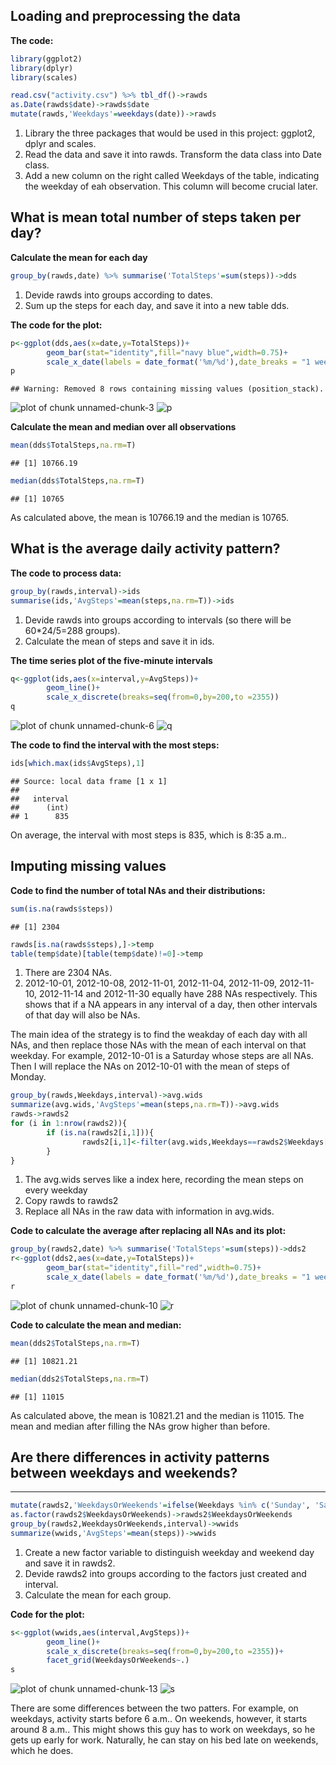 ## Loading and preprocessing the data

**The code:**

```r
library(ggplot2)
library(dplyr)
library(scales)

read.csv("activity.csv") %>% tbl_df()->rawds
as.Date(rawds$date)->rawds$date
mutate(rawds,'Weekdays'=weekdays(date))->rawds
```
1. Library the three packages that would be used in this project: ggplot2, dplyr and scales. 
2. Read the data and save it into rawds. Transform the data class into Date class. 
3. Add a new column on the right called Weekdays of the table, indicating the weekday of eah observation. This column will become crucial later.

## What is mean total number of steps taken per day?

**Calculate the mean for each day**

```r
group_by(rawds,date) %>% summarise('TotalSteps'=sum(steps))->dds
```
1. Devide rawds into groups according to dates.
2. Sum up the steps for each day, and save it into a new table dds.

**The code for the plot:**

```r
p<-ggplot(dds,aes(x=date,y=TotalSteps))+
        geom_bar(stat="identity",fill="navy blue",width=0.75)+
        scale_x_date(labels = date_format('%m/%d'),date_breaks = "1 week")
p
```

```
## Warning: Removed 8 rows containing missing values (position_stack).
```

![plot of chunk unnamed-chunk-3](figure/unnamed-chunk-3-1.png)
![p](figure/p.png)

**Calculate the mean and median over all observations**

```r
mean(dds$TotalSteps,na.rm=T)
```

```
## [1] 10766.19
```

```r
median(dds$TotalSteps,na.rm=T)
```

```
## [1] 10765
```
As calculated above, the mean is 10766.19 and the median is 10765.

## What is the average daily activity pattern?

**The code to process data:**

```r
group_by(rawds,interval)->ids
summarise(ids,'AvgSteps'=mean(steps,na.rm=T))->ids
```
1. Devide rawds into groups according to intervals (so there will be 60*24/5=288 groups).
2. Calculate the mean of steps and save it in ids.

**The time series plot of the five-minute intervals**

```r
q<-ggplot(ids,aes(x=interval,y=AvgSteps))+
        geom_line()+
        scale_x_discrete(breaks=seq(from=0,by=200,to =2355))
q
```

![plot of chunk unnamed-chunk-6](figure/unnamed-chunk-6-1.png)
![q](figure/q.png)

**The code to find the interval with the most steps:**

```r
ids[which.max(ids$AvgSteps),1]
```

```
## Source: local data frame [1 x 1]
## 
##   interval
##      (int)
## 1      835
```
On average, the interval with most steps is 835, which is 8:35 a.m..


## Imputing missing values

**Code to find the number of total NAs and their distributions:**

```r
sum(is.na(rawds$steps))
```

```
## [1] 2304
```

```r
rawds[is.na(rawds$steps),]->temp
table(temp$date)[table(temp$date)!=0]->temp
```
1. There are 2304 NAs.
2. 2012-10-01, 2012-10-08, 2012-11-01, 2012-11-04, 2012-11-09, 2012-11-10, 2012-11-14 and 2012-11-30 equally have 288 NAs respectively. This shows that if a NA appears in any interval of a day, then other intervals of that day will also be NAs.

The main idea of the strategy is to find the weakday of each day with all NAs, and then replace those NAs with the mean of each interval on that weekday. For example, 2012-10-01 is a Saturday whose steps are all NAs. Then I will replace the NAs on 2012-10-01 with the mean of steps of Monday.


```r
group_by(rawds,Weekdays,interval)->avg.wids
summarize(avg.wids,'AvgSteps'=mean(steps,na.rm=T))->avg.wids
rawds->rawds2
for (i in 1:nrow(rawds2)){
        if (is.na(rawds2[i,1])){
                rawds2[i,1]<-filter(avg.wids,Weekdays==rawds2$Weekdays[i] & interval==rawds2$interval[i])$AvgSteps[1]
        }
}
```
1. The avg.wids serves like a index here, recording the mean steps on every weekday
2. Copy rawds to rawds2
3. Replace all NAs in the raw data with information in avg.wids.

**Code to calculate the average after replacing all NAs and its plot:**

```r
group_by(rawds2,date) %>% summarise('TotalSteps'=sum(steps))->dds2
r<-ggplot(dds2,aes(x=date,y=TotalSteps))+
        geom_bar(stat="identity",fill="red",width=0.75)+
        scale_x_date(labels = date_format('%m/%d'),date_breaks = "1 week")
r
```

![plot of chunk unnamed-chunk-10](figure/unnamed-chunk-10-1.png)
![r](figure/r.png)

**Code to calculate the mean and median:**

```r
mean(dds2$TotalSteps,na.rm=T)
```

```
## [1] 10821.21
```

```r
median(dds2$TotalSteps,na.rm=T)
```

```
## [1] 11015
```

As calculated above, the mean is 10821.21 and the median is 11015. The mean and median after filling the NAs grow higher than before.

## Are there differences in activity patterns between weekdays and weekends?

****

```r
mutate(rawds2,'WeekdaysOrWeekends'=ifelse(Weekdays %in% c('Sunday', 'Saturday'),'Weekend','Weekday'))->rawds2
as.factor(rawds2$WeekdaysOrWeekends)->rawds2$WeekdaysOrWeekends
group_by(rawds2,WeekdaysOrWeekends,interval)->wwids
summarize(wwids,'AvgSteps'=mean(steps))->wwids
```
1. Create a new factor variable to distinguish weekday and weekend day and save it in rawds2.
2. Devide rawds2 into groups according to the factors just created and interval.
3. Calculate the mean for each group.

**Code for the plot:**

```r
s<-ggplot(wwids,aes(interval,AvgSteps))+
        geom_line()+
        scale_x_discrete(breaks=seq(from=0,by=200,to =2355))+
        facet_grid(WeekdaysOrWeekends~.)
s
```

![plot of chunk unnamed-chunk-13](figure/unnamed-chunk-13-1.png)
![s](figure/s.png)

There are some differences between the two patters. For example, on weekdays, activity starts before 6 a.m.. On weekends, however, it starts around 8 a.m.. This might shows this guy has to work on weekdays, so he gets up early for work. Naturally, he can stay on his bed late on weekends, which he does.

